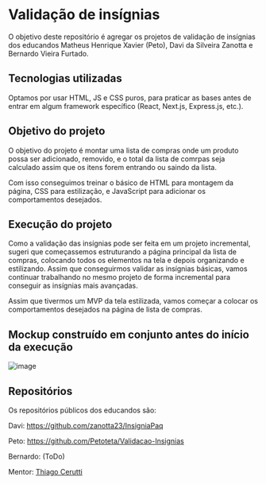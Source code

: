 # Validação de insígnias

O objetivo deste repositório é agregar os projetos de validação de insígnias dos educandos Matheus Henrique Xavier (Peto), Davi da Silveira Zanotta e Bernardo Vieira Furtado.

## Tecnologias utilizadas

Optamos por usar HTML, JS e CSS puros, para praticar as bases antes de entrar em algum framework específico (React, Next.js, Express.js, etc.).

## Objetivo do projeto

O objetivo do projeto é montar uma lista de compras onde um produto possa ser adicionado, removido, e o total da lista de comrpas seja calculado assim que os itens forem entrando ou saindo da lista.

Com isso conseguimos treinar o básico de HTML para montagem da página, CSS para estilização, e JavaScript para adicionar os comportamentos desejados.

## Execução do projeto

Como a validação das insígnias pode ser feita em um projeto incremental, sugeri que começassemos estruturando a página principal da lista de compras, colocando todos os elementos na tela e depois organizando e estilizando. Assim que conseguirmos validar as insígnias básicas, vamos continuar trabalhando no mesmo projeto de forma incremental para conseguir as insígnias mais avançadas.

Assim que tivermos um MVP da tela estilizada, vamos começar a colocar os comportamentos desejados na página de lista de compras.

## Mockup construído em conjunto antes do início da execução

![image](https://github.com/paq-devs/validacao-insignias-peto-davi-bernardo/assets/2390172/396f2d7e-bc17-418a-a4d6-8b72d161de9c)

## Repositórios

Os repositórios públicos dos educandos são:

Davi: https://github.com/zanotta23/InsigniaPaq

Peto: https://github.com/Petoteta/Validacao-Insignias

Bernardo: (ToDo)

Mentor: [Thiago Cerutti](https://github.com/thcerutti)
